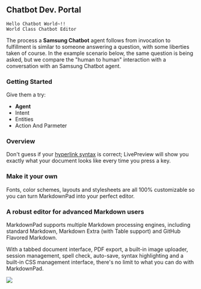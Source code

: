 
## Chatbot Dev. Portal ##
    Hello Chatbot World~!!
    World Class Chatbot Editor
The process a **Samsung Chatbot** agent follows from invocation to fulfillment is similar to someone answering a question, with some liberties taken of course. In the example scenario below, the same question is being asked, but we compare the "human to human" interaction with a conversation with an Samsung Chatbot agent.

### Getting Started ###

Give them a try:

- **Agent**
- Intent
- Entities
- Action And Parmeter


### Overview ###

Don't guess if your [hyperlink syntax](http://markdownpad.com) is correct; LivePreview will show you exactly what your document looks like every time you press a key.


### Make it your own ###

Fonts, color schemes, layouts and stylesheets are all 100% customizable so you can turn MarkdownPad into your perfect editor.

### A robust editor for advanced Markdown users ###

MarkdownPad supports multiple Markdown processing engines, including standard Markdown, Markdown Extra (with Table support) and GitHub Flavored Markdown.

With a tabbed document interface, PDF export, a built-in image uploader, session management, spell check, auto-save, syntax highlighting and a built-in CSS management interface, there's no limit to what you can do with MarkdownPad.

![](http://www.wolyo.co.kr/news/photo/201511/35219_26332_153.jpg)
<!--stackedit_data:
eyJoaXN0b3J5IjpbMTU5MjUzNDA4OF19
-->